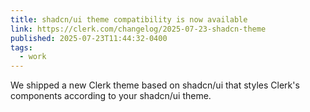 ```yaml
---
title: shadcn/ui theme compatibility is now available
link: https://clerk.com/changelog/2025-07-23-shadcn-theme
published: 2025-07-23T11:44:32-0400
tags:
  - work
---
```


We shipped a new Clerk theme based on shadcn/ui that styles Clerk's components according to your shadcn/ui theme.
